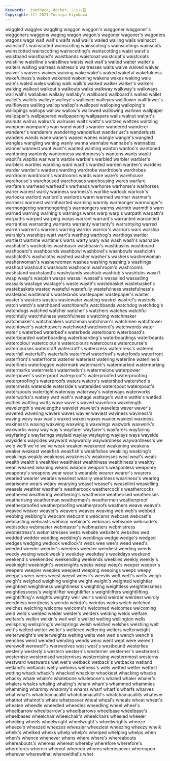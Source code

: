 ```yaml
---
Keywords:  jnethack, docker, シェル芸
Copyright: (C) 2021 Toshiya Kiyokawa
---
```

waggled waggles waggling waggon waggon's waggoner
waggoner's waggoners waggons waging wagon wagon's wagoner wagoner's wagoners wagons
wags waif waif's waifs wail wail's wailed wailing wails wainscot
wainscot's wainscoted wainscoting wainscoting's wainscotings wainscots wainscotted wainscotting wainscotting's wainscottings
waist waist's waistband waistband's waistbands waistcoat waistcoat's waistcoats waistline waistline's
waistlines waists wait wait's waited waiter waiter's waiters waiting waitress
waitress's waitresses waits waive waived waiver waiver's waivers waives waiving
wake wake's waked wakeful wakefulness wakefulness's waken wakened wakening wakens
wakes waking wale wale's waled wales waling walk walk's walked
walker walker's walkers walking walkout walkout's walkouts walks walkway walkway's
walkways wall wall's wallabies wallaby wallaby's wallboard wallboard's walled wallet
wallet's wallets walleye walleye's walleyed walleyes wallflower wallflower's wallflowers walling
wallop wallop's walloped walloping walloping's wallopings wallops wallow wallow's wallowed
wallowing wallows wallpaper wallpaper's wallpapered wallpapering wallpapers walls walnut walnut's
walnuts walrus walrus's walruses waltz waltz's waltzed waltzes waltzing wampum
wampum's wan wand wand's wander wandered wanderer wanderer's wanderers wandering
wanderlust wanderlust's wanderlusts wanders wands wane wane's waned wanes wangle
wangle's wangled wangles wangling waning wanly wanna wannabe wannabe's wannabes
wanner wannest want want's wanted wanting wanton wanton's wantoned wantoning
wantonly wantonness wantonness's wantons wants wapiti wapiti's wapitis war war's
warble warble's warbled warbler warbler's warblers warbles warbling ward ward's
warded warden warden's wardens warder warder's warders warding wardrobe wardrobe's
wardrobes wardroom wardroom's wardrooms wards ware ware's warehouse warehouse's warehoused
warehouses warehousing wares warfare warfare's warhead warhead's warheads warhorse warhorse's
warhorses warier wariest warily wariness wariness's warlike warlock warlock's warlocks
warlord warlord's warlords warm warmed warmer warmer's warmers warmest warmhearted
warming warmly warmonger warmonger's warmongering warmongering's warmongers warms warmth warmth's
warn warned warning warning's warnings warns warp warp's warpath warpath's
warpaths warped warping warps warrant warrant's warranted warrantied warranties warranting
warrants warranty warranty's warrantying warred warren warren's warrens warring warrior
warrior's warriors wars warship warship's warships wart wart's warthog warthog's
warthogs wartier wartiest wartime wartime's warts warty wary was wash
wash's washable washable's washables washbasin washbasin's washbasins washboard washboard's washboards
washbowl washbowl's washbowls washcloth washcloth's washcloths washed washer washer's washers
washerwoman washerwoman's washerwomen washes washing washing's washings washout washout's washouts
washroom washroom's washrooms washstand washstand's washstands washtub washtub's washtubs wasn't
wasp wasp's waspish wasps wassail wassail's wassailed wassailing wassails wastage
wastage's waste waste's wastebasket wastebasket's wastebaskets wasted wasteful wastefully wastefulness
wastefulness's wasteland wasteland's wastelands wastepaper wastepaper's waster waster's wasters wastes
wastewater wasting wastrel wastrel's wastrels watch watch's watchband watchband's watchbands
watchdog watchdog's watchdogs watched watcher watcher's watchers watches watchful watchfully
watchfulness watchfulness's watching watchmaker watchmaker's watchmakers watchman watchman's watchmen watchtower
watchtower's watchtowers watchword watchword's watchwords water water's waterbed waterbed's waterbeds
waterboard waterboard's waterboarded waterboarding waterboarding's waterboardings waterboards watercolour watercolour's watercolours
watercourse watercourse's watercourses watercraft watercraft's watercress watercress's watered waterfall waterfall's
waterfalls waterfowl waterfowl's waterfowls waterfront waterfront's waterfronts waterier wateriest watering
waterline waterline's waterlines waterlogged watermark watermark's watermarked watermarking watermarks watermelon
watermelon's watermelons waterpower waterpower's waterproof waterproof's waterproofed waterproofing waterproofing's waterproofs
waters waters's watershed watershed's watersheds waterside waterside's watersides waterspout waterspout's
waterspouts watertight waterway waterway's waterways waterworks waterworks's watery watt watt's
wattage wattage's wattle wattle's wattled wattles wattling watts wave wave's
waved waveform wavelength wavelength's wavelengths wavelet wavelet's wavelets waver waver's
wavered wavering wavers waves wavier waviest waviness waviness's waving wavy
wax wax's waxed waxen waxes waxier waxiest waxiness waxiness's waxing
waxwing waxwing's waxwings waxwork waxwork's waxworks waxy way way's wayfarer
wayfarer's wayfarers wayfaring wayfaring's wayfarings waylaid waylay waylaying waylays ways
wayside wayside's waysides wayward waywardly waywardness waywardness's we we'd we'll
we're we've weak weaken weakened weakening weakens weaker weakest weakfish
weakfish's weakfishes weakling weakling's weaklings weakly weakness weakness's weaknesses weal
weal's weals wealth wealth's wealthier wealthiest wealthiness wealthiness's wealthy wean
weaned weaning weans weapon weapon's weaponless weaponry weaponry's weapons wear
wear's wearable wearer wearer's wearers wearied wearier wearies weariest wearily
weariness weariness's wearing wearisome wears weary wearying weasel weasel's weaselled
weaselling weasels weather weather's weathercock weathercock's weathercocks weathered weathering weathering's
weatherise weatherised weatherises weatherising weatherman weatherman's weathermen weatherproof weatherproofed weatherproofing
weatherproofs weathers weave weave's weaved weaver weaver's weavers weaves weaving
web web's webbed webbing webbing's webcam webcam's webcams webcast webcast's
webcasting webcasts webinar webinar's webinars webisode webisode's webisodes webmaster webmaster's
webmasters webmistress webmistress's webmistresses webs website website's websites wed wedded
wedder wedding wedding's weddings wedge wedge's wedged wedges wedging wedlock
wedlock's weds wee wee's weed weed's weeded weeder weeder's weeders
weedier weediest weeding weeds weedy weeing week week's weekday weekday's
weekdays weekend weekend's weekended weekending weekends weeklies weekly weekly's weeknight
weeknight's weeknights weeks weep weep's weeper weeper's weepers weepier weepies
weepiest weeping weepings weeps weepy weepy's weer wees weest weevil
weevil's weevils weft weft's wefts weigh weigh's weighed weighing weighs
weight weight's weighted weightier weightiest weightiness weightiness's weighting weightless weightlessness
weightlessness's weightlifter weightlifter's weightlifters weightlifting weightlifting's weights weighty weir weir's
weird weirder weirdest weirdly weirdness weirdness's weirdo weirdo's weirdos weirs
welch welched welches welching welcome welcome's welcomed welcomes welcoming weld
weld's welded welder welder's welders welding welds welfare welfare's welkin
welkin's well well's welled welling wellington wells wellspring wellspring's wellsprings
welsh welshed welshes welshing welt welt's welted welter welter's weltered
weltering welters welterweight welterweight's welterweights welting welts wen wen's wench
wench's wenches wend wended wending wends wens went wept were
weren't werewolf werewolf's werewolves west west's westbound westerlies westerly westerly's
western western's westerner westerner's westerners westernise westernised westernises westernising westernmost
westerns westward westwards wet wet's wetback wetback's wetbacks wetland wetland's
wetlands wetly wetness wetness's wets wetted wetter wettest wetting whack
whack's whacked whackier whackiest whacking whacks whacky whale whale's whalebone
whalebone's whaled whaler whaler's whalers whales whaling whaling's wham wham's
whammed whammies whamming whammy whammy's whams wharf wharf's wharfs wharves
what what's whatchamacallit whatchamacallit's whatchamacallits whatever whatnot whatnot's whats whatsoever
wheal wheal's wheals wheat wheat's wheaten wheedle wheedled wheedles wheedling
wheel wheel's wheelbarrow wheelbarrow's wheelbarrows wheelbase wheelbase's wheelbases wheelchair wheelchair's
wheelchairs wheeled wheeler wheeling wheels wheelwright wheelwright's wheelwrights wheeze wheeze's
wheezed wheezes wheezier wheeziest wheezing wheezy whelk whelk's whelked whelks
whelp whelp's whelped whelping whelps when when's whence whenever whens
where where's whereabouts whereabouts's whereas whereat whereby wherefore wherefore's wherefores
wherein whereof whereon wheres wheresoever whereupon wherever wherewithal wherewithal's whet
